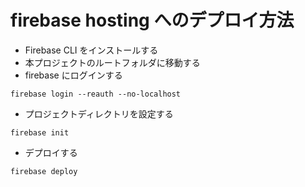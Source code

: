 # firebase hosting へのデプロイ方法

- Firebase CLI をインストールする
- 本プロジェクトのルートフォルダに移動する
- firebase にログインする

```
firebase login --reauth --no-localhost
```

- プロジェクトディレクトリを設定する

```
firebase init
```
- デプロイする

```
firebase deploy
```
